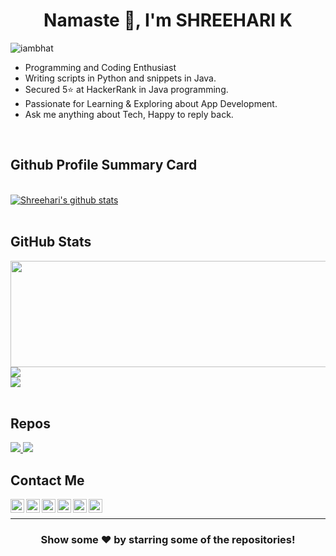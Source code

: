 <h1 align="center">  Namaste 🙏, I'm SHREEHARI K </h1>

<p align="left"> <img src="https://komarev.com/ghpvc/?username=iambhat&label=Views&color=blue&style=plastic" alt="iambhat" /> </p>

-  Programming and Coding Enthusiast
-  Writing scripts in Python and snippets in Java.
-  Secured 5⭐ at HackerRank in Java programming.
-  Passionate for Learning & Exploring about App Development.
-  Ask me anything about Tech, Happy to reply back.


<br/>

## Github Profile Summary Card

<br/>
<div align="left">
	<a href="https://github.com/iambhat">
		<img align="center" src="https://github-profile-summary-cards.vercel.app/api/cards/profile-details?username=iambhat&theme=calm" alt="Shreehari's github stats"/>
	</a>
</div>

<br/>

## GitHub Stats

<div align="left">
	<a href="https://github.com/iambhat">
		<img align="left" height="170" width="550" src="https://github-readme-streak-stats.herokuapp.com/?user=iambhat&theme=calm" />
		<!--<img align="center" src="https://github-readme-stats.vercel.app/api/top-langs/?username=iambhat&theme=calm" /> -->
		<img align="top" src="https://github-readme-stats.vercel.app/api/top-langs/?username=iambhat&layout=compact&theme=calm" />
	</a>
</div>

<div align="left">
	<a href="https://github.com/iambhat">
		<img align="top" src="https://github-readme-stats.vercel.app/api?username=iambhat&show_icons=true&theme=calm&line_height=27"/>
	</a>
</div>

<br/>

## Repos

<p float="left">
	<a href="https://github.com/iambhat/Banking-Project">
	  <img align="bottom"  src="https://github-readme-stats.vercel.app/api/pin/?username=iambhat&repo=Banking-Project&theme=light" />
	</a>
	<a href="https://github.com/iambhat/Electricity-Billing-Management-System">
	 <img align="bottom"  src="https://github-readme-stats.vercel.app/api/pin/?username=iambhat&repo=Electricity-Billing-Management-System&theme=light" />
	</a>
</p>


## Contact Me

<p float="left">
	<a href="https://twitter.com/shreeharikbhat">
		<img align="left" alt="Shreehari's Twitter" width="22px" src="https://cdn.jsdelivr.net/npm/simple-icons@v3/icons/twitter.svg" />
	</a>
	<a href="https://linkedin.com/in/shreeharik">
		<img align="left" alt="Shreehari's Linkdein" width="22px" src="https://cdn.jsdelivr.net/npm/simple-icons@v3/icons/linkedin.svg" />
	</a>
	<a href="https://github.com/iambhat">
		<img align="left" alt="Shreehari's Github" width="22px" src="https://cdn.jsdelivr.net/npm/simple-icons@v3/icons/github.svg" />
	</a>
	<a href="https://t.me/rk_790">
		<img align="left" alt="Shreehari's Telegram" width="22px" src="https://cdn.jsdelivr.net/npm/simple-icons@v3/icons/telegram.svg" />
	</a>
	<a href="https://instagram.com/shreehari.k">
		<img align="left" alt="Shreehari's Instagram" width="22px" src="https://cdn.jsdelivr.net/npm/simple-icons@v3/icons/instagram.svg" />
	</a>
	<a href="https://www.facebook.com/shreehari.bhat.kodla/">
		<img align="left" alt="Shreehari's Facebook" width="22px" src="https://cdn.jsdelivr.net/npm/simple-icons@v3/icons/facebook.svg" />
	</a>
</p>

<br/>
<hr/>


<div align="center">

### Show some ❤️ by starring some of the repositories!

</div>

